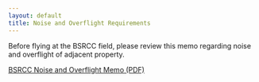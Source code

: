 ```yaml
---
layout: default
title: Noise and Overflight Requirements
---
```

Before flying at the BSRCC field, please review this memo regarding noise and
overflight of adjacent property.

[BSRCC Noise and Overflight Memo (PDF)](https://s3.amazonaws.com/djones-assets/bsrcc-noise-overflight-memo-2017-01-12.pdf)

